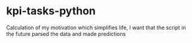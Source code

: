 # kpi-tasks-python
Calculation of my motivation which simplifies life, I want that the script in the future parsed the data and made predictions
